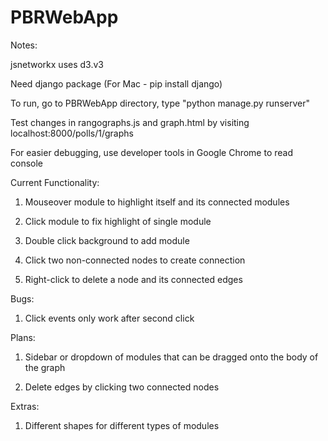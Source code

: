 # PBRWebApp

Notes:

jsnetworkx uses d3.v3

Need django package (For Mac - pip install django)

To run, go to PBRWebApp directory, type "python manage.py runserver"

Test changes in rangographs.js and graph.html by visiting localhost:8000/polls/1/graphs

For easier debugging, use developer tools in Google Chrome to read console

Current Functionality:

1. Mouseover module to highlight itself and its connected modules

2. Click module to fix highlight of single module

3. Double click background to add module

4. Click two non-connected nodes to create connection

5. Right-click to delete a node and its connected edges

Bugs:

1. Click events only work after second click

Plans:

1. Sidebar or dropdown of modules that can be dragged onto the body of the graph

2. Delete edges by clicking two connected nodes

Extras:

1. Different shapes for different types of modules
